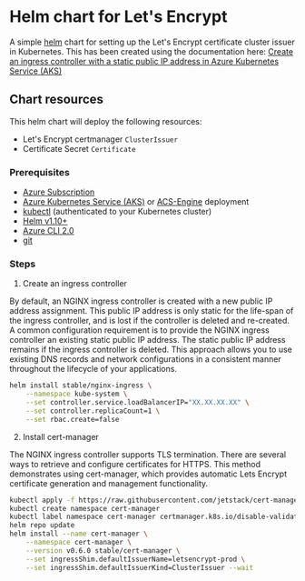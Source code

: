 # Helm chart for Let's Encrypt
A simple [helm](https://helm.sh/) chart for setting up the Let's Encrypt certificate cluster issuer in Kubernetes. This has been created using the documentation here: [Create an ingress controller with a static public IP address in Azure Kubernetes Service (AKS)](https://docs.microsoft.com/en-us/azure/aks/ingress-static-ip)

## Chart resources
This helm chart will deploy the following resources:
* Let's Encrypt certmanager `ClusterIssuer`
* Certificate Secret `Certificate`

### Prerequisites
* [Azure Subscription](https://azure.microsoft.com/)
* [Azure Kubernetes Service (AKS)](https://azure.microsoft.com/services/kubernetes-service/) or [ACS-Engine](https://github.com/Azure/acs-engine) deployment
* [kubectl](https://kubernetes.io/docs/tasks/tools/install-kubectl/) (authenticated to your Kubernetes cluster)
* [Helm v1.10+](https://github.com/helm/helm)
* [Azure CLI 2.0](https://docs.microsoft.com/en-us/cli/azure/install-azure-cli?view=azure-cli-latest)
* [git](https://git-scm.com/downloads)

### Steps

1. Create an ingress controller

By default, an NGINX ingress controller is created with a new public IP address assignment. This public IP address is only static for the life-span of the ingress controller, and is lost if the controller is deleted and re-created. A common configuration requirement is to provide the NGINX ingress controller an existing static public IP address. The static public IP address remains if the ingress controller is deleted. This approach allows you to use existing DNS records and network configurations in a consistent manner throughout the lifecycle of your applications.

```bash
helm install stable/nginx-ingress \
    --namespace kube-system \
    --set controller.service.loadBalancerIP="XX.XX.XX.XX" \
    --set controller.replicaCount=1 \
    --set rbac.create=false
```
2. Install cert-manager

The NGINX ingress controller supports TLS termination. There are several ways to retrieve and configure certificates for HTTPS. This method demonstrates using cert-manager, which provides automatic Lets Encrypt certificate generation and management functionality.

```bash
kubectl apply -f https://raw.githubusercontent.com/jetstack/cert-manager/release-0.6/deploy/manifests/00-crds.yaml
kubectl create namespace cert-manager
kubectl label namespace cert-manager certmanager.k8s.io/disable-validation=true
helm repo update
helm install --name cert-manager \
    --namespace cert-manager \
    --version v0.6.0 stable/cert-manager \
    --set ingressShim.defaultIssuerName=letsencrypt-prod \
    --set ingressShim.defaultIssuerKind=ClusterIssuer --wait
```
